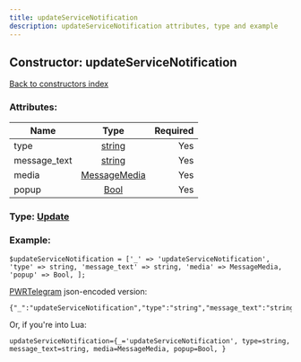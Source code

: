 ```yaml
---
title: updateServiceNotification
description: updateServiceNotification attributes, type and example
---
```

## Constructor: updateServiceNotification  
[Back to constructors index](index.md)



### Attributes:

| Name     |    Type       | Required |
|----------|:-------------:|---------:|
|type|[string](../types/string.md) | Yes|
|message\_text|[string](../types/string.md) | Yes|
|media|[MessageMedia](../types/MessageMedia.md) | Yes|
|popup|[Bool](../types/Bool.md) | Yes|



### Type: [Update](../types/Update.md)


### Example:

```
$updateServiceNotification = ['_' => 'updateServiceNotification', 'type' => string, 'message_text' => string, 'media' => MessageMedia, 'popup' => Bool, ];
```  

[PWRTelegram](https://pwrtelegram.xyz) json-encoded version:

```
{"_":"updateServiceNotification","type":"string","message_text":"string","media":"MessageMedia","popup":"Bool"}
```


Or, if you're into Lua:  


```
updateServiceNotification={_='updateServiceNotification', type=string, message_text=string, media=MessageMedia, popup=Bool, }

```


